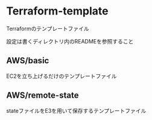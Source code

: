 # Terraform-template

Terraformのテンプレートファイル

設定は書くディレクトリ内のREADMEを参照すること

## AWS/basic

EC2を立ち上げるだけのテンプレートファイル

## AWS/remote-state

stateファイルをE3を用いて保存するテンプレートファイル
